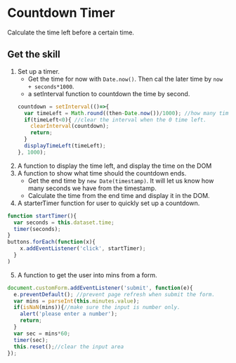 # Countdown Timer
Calculate the time left before a certain time.

## Get the skill
1. Set up a timer. 
    - Get the time for now with `Date.now()`. Then cal the later time by `now + seconds*1000`.
    - a setInterval function to countdown the time by second. 
    ```javascript
    countdown = setInterval(()=>{
      var timeLeft = Math.round((then-Date.now())/1000); //how many time left
      if(timeLeft<0){ //clear the interval when the 0 time left.
        clearInterval(countdown);
        return;
      }
      displayTimeLeft(timeLeft);
    }, 1000);
    ```
2. A function to display the time left, and display the time on the DOM
3. A function to show what time should the countdown ends.
    - Get the end time by `new Date(timestamp)`. It will let us know how many seconds we have from the timestamp. 
    - Calculate the time from the end time and display it in the DOM.
4. A starterTimer function for user to quickly set up a countdown.
```javascript
function startTimer(){  
  var seconds = this.dataset.time;
  timer(seconds);
}
buttons.forEach(function(x){
    x.addEventListener('click', startTimer);
  }
)
```
5. A function to get the user into mins from a form.
```javascript
document.customForm.addEventListener('submit', function(e){
  e.preventDefault(); //prevent page refresh when submit the form.
  var mins = parseInt(this.minutes.value);
  if(isNaN(mins)){//make sure the input is number only.
    alert('please enter a number');
    return;
  }
  var sec = mins*60;
  timer(sec);
  this.reset();//clear the input area
});
```
